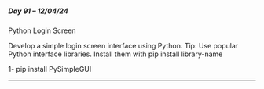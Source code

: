##### Day 91 – 12/04/24

Python Login Screen

Develop a simple login screen interface using Python. Tip: Use popular Python interface libraries. Install them with pip install library-name

1- pip install PySimpleGUI

---
